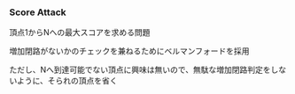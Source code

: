 ### Score Attack

頂点1からNへの最大スコアを求める問題

増加閉路がないかのチェックを兼ねるためにベルマンフォードを採用

ただし、Nへ到達可能でない頂点に興味は無いので、無駄な増加閉路判定をしないように、そられの頂点を省く
